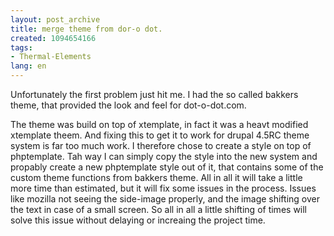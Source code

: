 ```yaml
---
layout: post_archive
title: merge theme from dor-o dot.
created: 1094654166
tags:
- Thermal-Elements
lang: en
---
```

Unfortunately the first problem just hit me. I had the so called bakkers theme, that provided the look and feel for dot-o-dot.com.

The theme was build on top of xtemplate, in fact it was a heavt modified xtemplate theem. And fixing this to get it to work for drupal 4.5RC theme system is far too much work. I therefore chose to create a style on top of phptemplate. Tah way I can simply copy the style into the new system and propably create a new phptemplate style out of it, that contains some of the custom theme functions from bakkers theme. 
All in all it will take a little more time than estimated, but it will fix some issues in the process. Issues like mozilla not seeing the side-image properly, and the image shifting over the text in case of a small screen.
So all in all a little shifting of times will solve this issue without delaying or increaing the project time.
